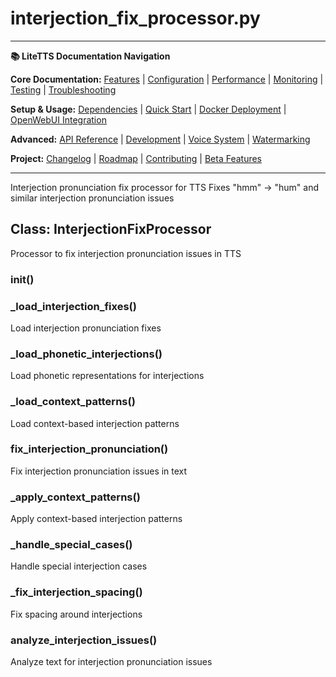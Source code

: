 # interjection_fix_processor.py

---
**📚 LiteTTS Documentation Navigation**

**Core Documentation:** [Features](../../../../../FEATURES.md) | [Configuration](../../../../../CONFIGURATION.md) | [Performance](../../../../../PERFORMANCE.md) | [Monitoring](../../../../../MONITORING.md) | [Testing](../../../../../TESTING.md) | [Troubleshooting](../../../../../TROUBLESHOOTING.md)

**Setup & Usage:** [Dependencies](../../../../../DEPENDENCIES.md) | [Quick Start](../../../../../usage/QUICK_START_COMMANDS.md) | [Docker Deployment](../../../../../usage/DOCKER-DEPLOYMENT.md) | [OpenWebUI Integration](../../../../../usage/OPENWEBUI-INTEGRATION.md)

**Advanced:** [API Reference](../../../../API_REFERENCE.md) | [Development](../../../../../development/README.md) | [Voice System](../../../../../voices/README.md) | [Watermarking](../../../../../WATERMARKING.md)

**Project:** [Changelog](../../../../../CHANGELOG.md) | [Roadmap](../../../../../ROADMAP.md) | [Contributing](../../../../../CONTRIBUTIONS.md) | [Beta Features](../../../../../BETA_FEATURES.md)

---


Interjection pronunciation fix processor for TTS
Fixes "hmm" → "hum" and similar interjection pronunciation issues


## Class: InterjectionFixProcessor

Processor to fix interjection pronunciation issues in TTS

### __init__()

### _load_interjection_fixes()

Load interjection pronunciation fixes

### _load_phonetic_interjections()

Load phonetic representations for interjections

### _load_context_patterns()

Load context-based interjection patterns

### fix_interjection_pronunciation()

Fix interjection pronunciation issues in text

### _apply_context_patterns()

Apply context-based interjection patterns

### _handle_special_cases()

Handle special interjection cases

### _fix_interjection_spacing()

Fix spacing around interjections

### analyze_interjection_issues()

Analyze text for interjection pronunciation issues

